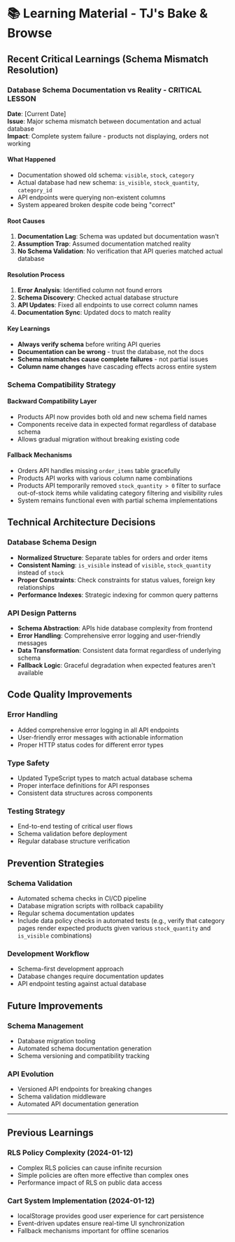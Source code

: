 # 📚 Learning Material - TJ's Bake & Browse

## **Recent Critical Learnings (Schema Mismatch Resolution)**

### **Database Schema Documentation vs Reality - CRITICAL LESSON**

**Date**: [Current Date]  
**Issue**: Major schema mismatch between documentation and actual database  
**Impact**: Complete system failure - products not displaying, orders not working

#### **What Happened**

- Documentation showed old schema: `visible`, `stock`, `category`
- Actual database had new schema: `is_visible`, `stock_quantity`, `category_id`
- API endpoints were querying non-existent columns
- System appeared broken despite code being "correct"

#### **Root Causes**

1. **Documentation Lag**: Schema was updated but documentation wasn't
2. **Assumption Trap**: Assumed documentation matched reality
3. **No Schema Validation**: No verification that API queries matched actual database

#### **Resolution Process**

1. **Error Analysis**: Identified column not found errors
2. **Schema Discovery**: Checked actual database structure
3. **API Updates**: Fixed all endpoints to use correct column names
4. **Documentation Sync**: Updated docs to match reality

#### **Key Learnings**

- **Always verify schema** before writing API queries
- **Documentation can be wrong** - trust the database, not the docs
- **Schema mismatches cause complete failures** - not partial issues
- **Column name changes** have cascading effects across entire system

### **Schema Compatibility Strategy**

#### **Backward Compatibility Layer**

- Products API now provides both old and new schema field names
- Components receive data in expected format regardless of database schema
- Allows gradual migration without breaking existing code

#### **Fallback Mechanisms**

- Orders API handles missing `order_items` table gracefully
- Products API works with various column name combinations
- Products API temporarily removed `stock_quantity > 0` filter to surface out-of-stock items while validating category filtering and visibility rules
- System remains functional even with partial schema implementations

## **Technical Architecture Decisions**

### **Database Schema Design**

- **Normalized Structure**: Separate tables for orders and order items
- **Consistent Naming**: `is_visible` instead of `visible`, `stock_quantity` instead of `stock`
- **Proper Constraints**: Check constraints for status values, foreign key relationships
- **Performance Indexes**: Strategic indexing for common query patterns

### **API Design Patterns**

- **Schema Abstraction**: APIs hide database complexity from frontend
- **Error Handling**: Comprehensive error logging and user-friendly messages
- **Data Transformation**: Consistent data format regardless of underlying schema
- **Fallback Logic**: Graceful degradation when expected features aren't available

## **Code Quality Improvements**

### **Error Handling**

- Added comprehensive error logging in all API endpoints
- User-friendly error messages with actionable information
- Proper HTTP status codes for different error types

### **Type Safety**

- Updated TypeScript types to match actual database schema
- Proper interface definitions for API responses
- Consistent data structures across components

### **Testing Strategy**

- End-to-end testing of critical user flows
- Schema validation before deployment
- Regular database structure verification

## **Prevention Strategies**

### **Schema Validation**

- Automated schema checks in CI/CD pipeline
- Database migration scripts with rollback capability
- Regular schema documentation updates
- Include data policy checks in automated tests (e.g., verify that category pages render expected products given various `stock_quantity` and `is_visible` combinations)

### **Development Workflow**

- Schema-first development approach
- Database changes require documentation updates
- API endpoint testing against actual database

## **Future Improvements**

### **Schema Management**

- Database migration tooling
- Automated schema documentation generation
- Schema versioning and compatibility tracking

### **API Evolution**

- Versioned API endpoints for breaking changes
- Schema validation middleware
- Automated API documentation generation

---

## **Previous Learnings**

### **RLS Policy Complexity (2024-01-12)**

- Complex RLS policies can cause infinite recursion
- Simple policies are often more effective than complex ones
- Performance impact of RLS on public data access

### **Cart System Implementation (2024-01-12)**

- localStorage provides good user experience for cart persistence
- Event-driven updates ensure real-time UI synchronization
- Fallback mechanisms important for offline scenarios
